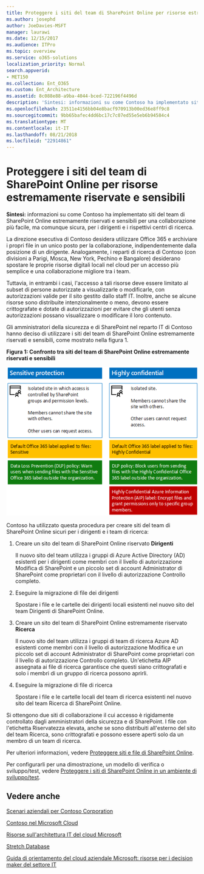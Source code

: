 ```yaml
---
title: Proteggere i siti del team di SharePoint Online per risorse estremamente riservate e sensibili
ms.author: josephd
author: JoeDavies-MSFT
manager: laurawi
ms.date: 12/15/2017
ms.audience: ITPro
ms.topic: overview
ms.service: o365-solutions
localization_priority: Normal
search.appverid:
- MET150
ms.collection: Ent_O365
ms.custom: Ent_Architecture
ms.assetid: 8c088e88-a9ba-4044-bced-722196f4496d
description: 'Sintesi: informazioni su come Contoso ha implementato siti del team di SharePoint Online estremamente riservati e sensibili per una collaborazione più facile, ma comunque sicura, per i dirigenti e i rispettivi centri di ricerca.'
ms.openlocfilehash: 23511e4156bb04e8bacf970913b00ed36e8ff9c8
ms.sourcegitcommit: 9bb65bafec4dd6bc17c7c07ed55e5eb6b94584c4
ms.translationtype: MT
ms.contentlocale: it-IT
ms.lasthandoff: 08/21/2018
ms.locfileid: "22914861"
---
```

# <a name="secure-sharepoint-online-team-sites-for-sensitive-and-highly-confidential-assets"></a>Proteggere i siti del team di SharePoint Online per risorse estremamente riservate e sensibili

 **Sintesi:** informazioni su come Contoso ha implementato siti del team di SharePoint Online estremamente riservati e sensibili per una collaborazione più facile, ma comunque sicura, per i dirigenti e i rispettivi centri di ricerca.
  
La direzione esecutiva di Contoso desidera utilizzare Office 365 e archiviare i propri file in un unico posto per la collaborazione, indipendentemente dalla posizione di un dirigente. Analogamente, i reparti di ricerca di Contoso (con divisioni a Parigi, Mosca, New York, Pechino e Bangalore) desiderano spostare le proprie risorse digitali locali nel cloud per un accesso più semplice e una collaborazione migliore tra i team.
  
Tuttavia, in entrambi i casi, l'accesso a tali risorse deve essere limitato al subset di persone autorizzate a visualizzarle o modificarle, con autorizzazioni valide per il sito gestito dallo staff IT. Inoltre, anche se alcune risorse sono distribuite intenzionalmente o meno, devono essere crittografate e dotate di autorizzazioni per evitare che gli utenti senza autorizzazioni possano visualizzare o modificare il loro contenuto.
  
Gli amministratori della sicurezza e di SharePoint nel reparto IT di Contoso hanno deciso di utilizzare i siti del team di SharePoint Online estremamente riservati e sensibili, come mostrato nella figura 1.
  
**Figura 1: Confronto tra siti del team di SharePoint Online estremamente riservati e sensibili**

![Siti del team di SharePoint Online estremamente riservati e sensibili](media/Contoso-Poster/SP-Solution.png)
  
Contoso ha utilizzato questa procedura per creare siti del team di SharePoint Online sicuri per i dirigenti e i team di ricerca:
  
1. Creare un sito del team di SharePoint Online riservato **Dirigenti**
    
    Il nuovo sito del team utilizza i gruppi di Azure Active Directory (AD) esistenti per i dirigenti come membri con il livello di autorizzazione Modifica di SharePoint e un piccolo set di account Administrator di SharePoint come proprietari con il livello di autorizzazione Controllo completo.
    
2. Eseguire la migrazione di file dei dirigenti
    
    Spostare i file e le cartelle dei dirigenti locali esistenti nel nuovo sito del team Dirigenti di SharePoint Online.
    
3. Creare un sito del team di SharePoint Online estremamente riservato **Ricerca**
    
    Il nuovo sito del team utilizza i gruppi di team di ricerca Azure AD esistenti come membri con il livello di autorizzazione Modifica e un piccolo set di account Administrator di SharePoint come proprietari con il livello di autorizzazione Controllo completo. Un'etichetta AIP assegnata ai file di ricerca garantisce che questi siano crittografati e solo i membri di un gruppo di ricerca possono aprirli.
    
4. Eseguire la migrazione di file di ricerca
    
    Spostare i file e le cartelle locali del team di ricerca esistenti nel nuovo sito del team Ricerca di SharePoint Online.
    
Si ottengono due siti di collaborazione il cui accesso è rigidamente controllato dagli amministratori della sicurezza e di SharePoint. I file con l'etichetta Riservatezza elevata, anche se sono distribuiti all'esterno del sito del team Ricerca, sono crittografati e possono essere aperti solo da un membro di un team di ricerca.
  
Per ulteriori informazioni, vedere [Proteggere siti e file di SharePoint Online](https://docs.microsoft.com/microsoft-365-enterprise/secure-sharepoint-online-sites-and-files).
  
 Per configurarli per una dimostrazione, un modello di verifica o sviluppo/test, vedere [Proteggere i siti di SharePoint Online in un ambiente di sviluppo/test](https://docs.microsoft.com/microsoft-365-enterprise/secure-sharepoint-online-sites-dev-test).
  
## <a name="see-also"></a>Vedere anche

[Scenari aziendali per Contoso Corporation](enterprise-scenarios-for-the-contoso-corporation.md)
  
[Contoso nel Microsoft Cloud](contoso-in-the-microsoft-cloud.md)
  
[Risorse sull'architettura IT del cloud Microsoft](microsoft-cloud-it-architecture-resources.md)

[Stretch Database](https://msdn.microsoft.com/library/dn935011.aspx)
  
[Guida di orientamento del cloud aziendale Microsoft: risorse per i decision maker del settore IT](https://sway.com/FJ2xsyWtkJc2taRD)




